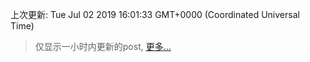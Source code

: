 
  
 上次更新: Tue Jul 02 2019 16:01:33 GMT+0000 (Coordinated Universal Time) 

 > 仅显示一小时内更新的post, [更多...](screenshots/)
  